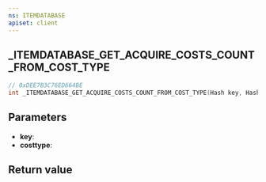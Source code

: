```yaml
---
ns: ITEMDATABASE
apiset: client
---
```

## _ITEMDATABASE_GET_ACQUIRE_COSTS_COUNT_FROM_COST_TYPE

```c
// 0xDEE7B3C76ED664BE
int _ITEMDATABASE_GET_ACQUIRE_COSTS_COUNT_FROM_COST_TYPE(Hash key, Hash costtype);
```


## Parameters
* **key**:
* **costtype**:

## Return value